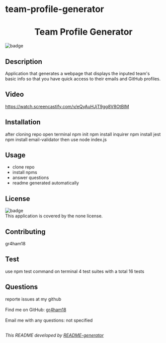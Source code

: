 # team-profile-generator

<h1 align="center"> Team Profile Generator </h1>
  
![badge](https://img.shields.io/badge/license-none-brightgreen)<br />

## Description
Application that generates a webpage that displays the inputed team's basic info
so that you have quick access to their emails and GitHub profiles.

## Video

https://watch.screencastify.com/v/eQyAuHJjT9gg8V8OtBIM

## Installation
 after cloning repo
 open terminal 
 npm init 
 npm install inquirer
 npm install jest
 npm install email-validator
 then use node index.js

## Usage
- clone repo
 - install npms
 - answer questions 
 - readme generated automatically

## License
![badge](https://img.shields.io/badge/license-none-brightgreen)
<br />
This application is covered by the none license. 

## Contributing
 gr4ham18

## Test
 use npm test command on terminal
 4 test suites with a total 16 tests

## Questions
 reporte issues at my github<br />
<br />
Find me on GitHub: [gr4ham18](https://github.com/gr4ham18)<br />
<br />
 Email me with any questions: not specified<br /><br />

_This README developed by [README-generator](https://github.com/gr4ham18/team-profile-generator)_
    